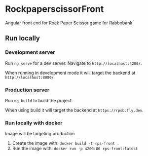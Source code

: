 # RockpaperscissorFront

Angular front end for Rock Paper Scissor game for Rabbobank

## Run locally

### Development server

Run `ng serve` for a dev server. Navigate to `http://localhost:4200/`.

When running in development mode it will target the backend at `http://localhost:8080/`

### Production server

Run `ng build` to build the project. 

When using build it will target the backend at `https://rpsb.fly.dev`.

### Run locally with docker

Image will be targeting production

1. Create the image with: `docker build -t rps-front .`
2. Run the image with: `docker run -p 4200:80 rps-front:latest`
